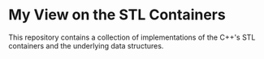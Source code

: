 # My View on the STL Containers
This repository contains a collection of implementations of the C++'s STL containers and the underlying data structures.   
